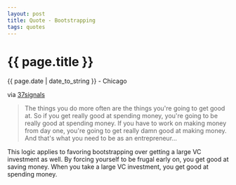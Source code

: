 ```yaml
---
layout: post
title: Quote - Bootstrapping
tags: quotes
---
```


{{ page.title }}
================

<p class="meta">{{ page.date | date_to_string }} - Chicago</p>

via [37signals](http://37signals.com/svn/posts/2636-the-things-you-do-more-often-are-the-things)

> The things you do more often are the things you're going to get good at. So if you get really good at spending money, you're going to be really good at spending money. If you have to work on making money from day one, you're going to get really damn good at making money. And that's what you need to be as an entrepreneur...

This logic applies to favoring bootstrapping over getting a large VC investment as well. By forcing yourself to be frugal early on, you get good at saving money. When you take a large VC investment, you get good at spending money. 